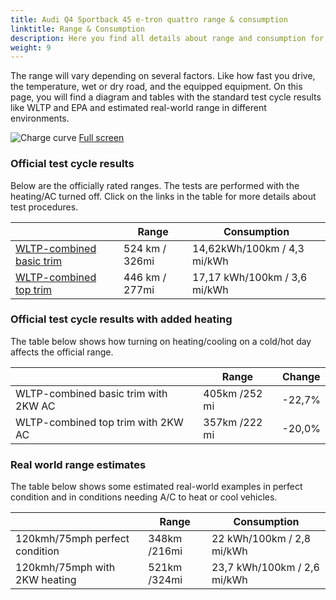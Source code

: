 ```yaml
---
title: Audi Q4 Sportback 45 e-tron quattro range & consumption
linktitle: Range & Consumption
description: Here you find all details about range and consumption for Audi Q4 Sportback 45 e-tron quattro.
weight: 9
---
```

<!-- markdownlint-disable MD033 -->

The range will vary depending on several factors. Like how fast you drive, the temperature, wet or dry road, and the equipped equipment. On this page, you will find a diagram and tables with the standard test cycle results like WLTP and EPA and estimated real-world range in different environments. 

![Charge curve](../range.svg  "Range information")
[Full screen](../range.svg)

### Official test cycle results

Below are the officially rated ranges. The tests are performed with the heating/AC turned off. Click on the links in the table for more details about test procedures. 

| | Range  | Consumption  |
|----|-----|------|
| [WLTP-combined basic trim](../../../../../guides/understandingrange/wltp/) | 524 km / 326mi |14,62kWh/100km / 4,3 mi/kWh | 
| [WLTP-combined top trim](../../../../../guides/understandingrange/wltp/) | 446 km / 277mi | 17,17 kWh/100km / 3,6 mi/kWh | 

### Official test cycle results with added heating

The table below shows how turning on heating/cooling on a cold/hot day affects the official range. 

| | Range  | Change  |
|----|-----|------|
| WLTP-combined basic trim with 2KW AC | 405km /252 mi | -22,7%|
| WLTP-combined top trim with 2KW AC | 357km /222 mi | -20,0%|

### Real world range estimates

The table below shows some estimated real-world examples in perfect condition and in conditions needing A/C to heat or cool vehicles. 

| | Range  | Consumption  |
|----|-----|------|
| 120kmh/75mph perfect condition | 348km /216mi| 22 kWh/100km / 2,8 mi/kWh |
| 120kmh/75mph with 2KW heating | 521km /324mi| 23,7 kWh/100km / 2,6 mi/kWh |

